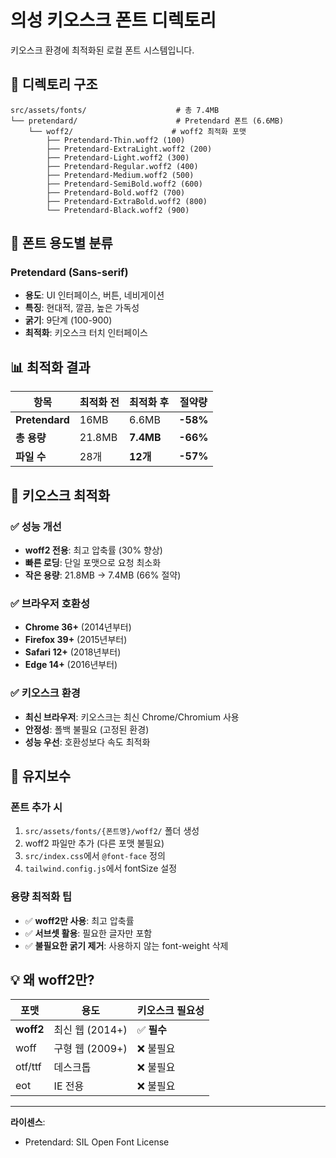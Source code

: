 # 의성 키오스크 폰트 디렉토리

키오스크 환경에 최적화된 로컬 폰트 시스템입니다.

## 📁 디렉토리 구조

```
src/assets/fonts/                    # 총 7.4MB
└── pretendard/                      # Pretendard 폰트 (6.6MB)
    └── woff2/                      # woff2 최적화 포맷
        ├── Pretendard-Thin.woff2 (100)
        ├── Pretendard-ExtraLight.woff2 (200)
        ├── Pretendard-Light.woff2 (300)
        ├── Pretendard-Regular.woff2 (400)
        ├── Pretendard-Medium.woff2 (500)
        ├── Pretendard-SemiBold.woff2 (600)
        ├── Pretendard-Bold.woff2 (700)
        ├── Pretendard-ExtraBold.woff2 (800)
        └── Pretendard-Black.woff2 (900)

```

## 🎯 폰트 용도별 분류

### Pretendard (Sans-serif)
- **용도**: UI 인터페이스, 버튼, 네비게이션
- **특징**: 현대적, 깔끔, 높은 가독성
- **굵기**: 9단계 (100-900)
- **최적화**: 키오스크 터치 인터페이스


## 📊 최적화 결과

| 항목 | 최적화 전 | 최적화 후 | 절약량 |
|------|-----------|-----------|--------|
| **Pretendard** | 16MB | 6.6MB | **-58%** |
| **총 용량** | 21.8MB | **7.4MB** | **-66%** |
| **파일 수** | 28개 | **12개** | **-57%** |

## 🚀 키오스크 최적화

### ✅ **성능 개선**
- **woff2 전용**: 최고 압축률 (30% 향상)
- **빠른 로딩**: 단일 포맷으로 요청 최소화
- **작은 용량**: 21.8MB → 7.4MB (66% 절약)

### ✅ **브라우저 호환성**
- **Chrome 36+** (2014년부터)
- **Firefox 39+** (2015년부터)
- **Safari 12+** (2018년부터)
- **Edge 14+** (2016년부터)

### ✅ **키오스크 환경**
- **최신 브라우저**: 키오스크는 최신 Chrome/Chromium 사용
- **안정성**: 폴백 불필요 (고정된 환경)
- **성능 우선**: 호환성보다 속도 최적화

## 🔧 유지보수

### 폰트 추가 시
1. `src/assets/fonts/{폰트명}/woff2/` 폴더 생성
2. woff2 파일만 추가 (다른 포맷 불필요)
3. `src/index.css`에서 `@font-face` 정의
4. `tailwind.config.js`에서 fontSize 설정

### 용량 최적화 팁
- ✅ **woff2만 사용**: 최고 압축률
- ✅ **서브셋 활용**: 필요한 글자만 포함
- ✅ **불필요한 굵기 제거**: 사용하지 않는 font-weight 삭제

## 💡 왜 woff2만?

| 포맷 | 용도 | 키오스크 필요성 |
|------|------|-----------------|
| **woff2** | 최신 웹 (2014+) | ✅ **필수** |
| woff | 구형 웹 (2009+) | ❌ 불필요 |
| otf/ttf | 데스크톱 | ❌ 불필요 |
| eot | IE 전용 | ❌ 불필요 |

---

**라이센스**: 
- Pretendard: SIL Open Font License